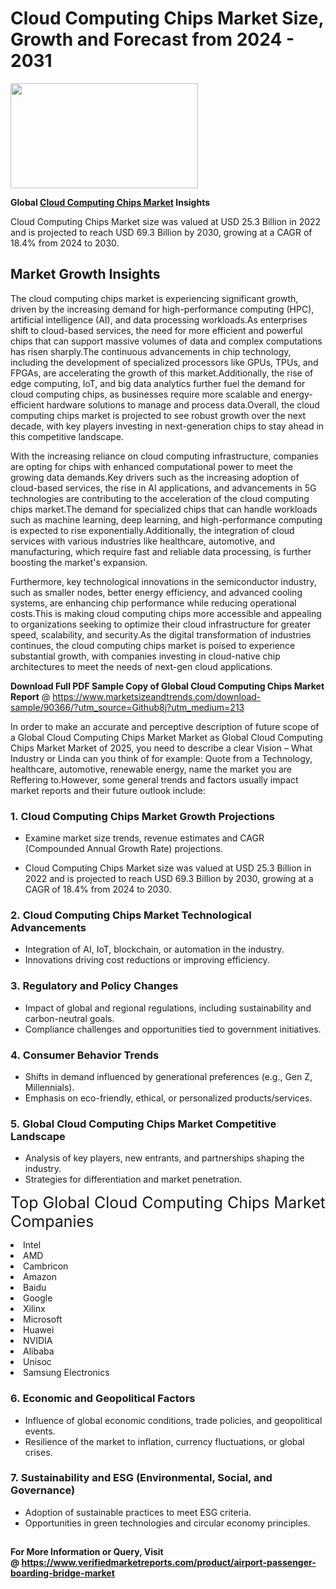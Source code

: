 <H1>Cloud Computing Chips Market Size, Growth and Forecast from 2024 - 2031</H1><img class="aligncenter size-medium wp-image-584254" src="https://thirdeyenews.in/wp-content/uploads/2024/09/Global-Market-Research-300x168.jpeg" alt="" width="300" height="168" /><p><strong>Global&nbsp;<a href="https://www.marketsizeandtrends.com/download-sample/90366/?utm_source=Github8j?utm_medium=213">Cloud Computing Chips Market</a> Insights</strong></p><p>Cloud Computing Chips Market size was valued at USD 25.3 Billion in 2022 and is projected to reach USD 69.3 Billion by 2030, growing at a CAGR of 18.4% from 2024 to 2030.</p><p><h2>Market Growth Insights</h2> <p>The cloud computing chips market is experiencing significant growth, driven by the increasing demand for high-performance computing (HPC), artificial intelligence (AI), and data processing workloads.As enterprises shift to cloud-based services, the need for more efficient and powerful chips that can support massive volumes of data and complex computations has risen sharply.The continuous advancements in chip technology, including the development of specialized processors like GPUs, TPUs, and FPGAs, are accelerating the growth of this market.Additionally, the rise of edge computing, IoT, and big data analytics further fuel the demand for cloud computing chips, as businesses require more scalable and energy-efficient hardware solutions to manage and process data.Overall, the cloud computing chips market is projected to see robust growth over the next decade, with key players investing in next-generation chips to stay ahead in this competitive landscape.</p> <p>With the increasing reliance on cloud computing infrastructure, companies are opting for chips with enhanced computational power to meet the growing data demands.Key drivers such as the increasing adoption of cloud-based services, the rise in AI applications, and advancements in 5G technologies are contributing to the acceleration of the cloud computing chips market.The demand for specialized chips that can handle workloads such as machine learning, deep learning, and high-performance computing is expected to rise exponentially.Additionally, the integration of cloud services with various industries like healthcare, automotive, and manufacturing, which require fast and reliable data processing, is further boosting the market's expansion.</p> <p>Furthermore, key technological innovations in the semiconductor industry, such as smaller nodes, better energy efficiency, and advanced cooling systems, are enhancing chip performance while reducing operational costs.This is making cloud computing chips more accessible and appealing to organizations seeking to optimize their cloud infrastructure for greater speed, scalability, and security.As the digital transformation of industries continues, the cloud computing chips market is poised to experience substantial growth, with companies investing in cloud-native chip architectures to meet the needs of next-gen cloud applications.</p> <p><span class=""><strong>Download Full PDF Sample Copy of Global Cloud Computing Chips Market Report</strong> @ <a href="https://www.marketsizeandtrends.com/download-sample/90366/?utm_source=Github8j?utm_medium=213" target="_blank">https://www.marketsizeandtrends.com/download-sample/90366/?utm_source=Github8j?utm_medium=213</a></span></p><p>In order to make an accurate and perceptive description of future scope of a Global&nbsp;Cloud Computing Chips Market Market as Global&nbsp;Cloud Computing Chips Market Market of 2025, you need to describe a clear Vision &ndash; What Industry or Linda can you think of for example: Quote from a Technology, healthcare, automotive, renewable energy, name the market you are Reffering to.However, some general trends and factors usually impact market reports and their future outlook include:</p><h3>1.&nbsp;<strong>Cloud Computing Chips Market Growth Projections</strong></h3><ul><li>Examine market size trends, revenue estimates and CAGR (Compounded Annual Growth Rate) projections.</li><li><p>Cloud Computing Chips Market size was valued at USD 25.3 Billion in 2022 and is projected to reach USD 69.3 Billion by 2030, growing at a CAGR of 18.4% from 2024 to 2030.</p></li></ul><h3>2.&nbsp;<strong>Cloud Computing Chips Market Technological Advancements</strong></h3><ul><li>Integration of AI, IoT, blockchain, or automation in the industry.</li><li>Innovations driving cost reductions or improving efficiency.</li></ul><h3>3.&nbsp;<strong>Regulatory and Policy Changes</strong></h3><ul><li>Impact of global and regional regulations, including sustainability and carbon-neutral goals.</li><li>Compliance challenges and opportunities tied to government initiatives.</li></ul><h3>4.&nbsp;<strong>Consumer Behavior Trends</strong></h3><ul><li>Shifts in demand influenced by generational preferences (e.g., Gen Z, Millennials).</li><li>Emphasis on eco-friendly, ethical, or personalized products/services.</li></ul><h3>5.&nbsp;<strong>Global Cloud Computing Chips Market Competitive Landscape</strong></h3><ul><li>Analysis of key players, new entrants, and partnerships shaping the industry.</li><li>Strategies for differentiation and market penetration.</li></ul><p data-pm-slice="1 1 []"><span style="color: inherit; font-family: inherit; font-size: 25px;">Top Global Cloud Computing Chips Market Companies</span></p><div class="" data-test-id=""><p><li>Intel</li><li> AMD</li><li> Cambricon</li><li> Amazon</li><li> Baidu</li><li> Google</li><li> Xilinx</li><li> Microsoft</li><li> Huawei</li><li> NVIDIA</li><li> Alibaba</li><li> Unisoc</li><li> Samsung Electronics</li></p></div><h3>6.&nbsp;<strong>Economic and Geopolitical Factors</strong></h3><ul><li>Influence of global economic conditions, trade policies, and geopolitical events.</li><li>Resilience of the market to inflation, currency fluctuations, or global crises.</li></ul><h3>7.&nbsp;<strong>Sustainability and ESG (Environmental, Social, and Governance)</strong></h3><ul><li>Adoption of sustainable practices to meet ESG criteria.</li><li>Opportunities in green technologies and circular economy principles.</li></ul><h2><strong style="font-size: 14px;">For More Information or Query, Visit @&nbsp;</strong><a style="background-color: #ffffff; font-size: 14px;" href="https://www.marketsizeandtrends.com/report/cloud-computing-chips-market/" target="_blank">https://www.verifiedmarketreports.com/product/airport-passenger-boarding-bridge-market</a></h2>